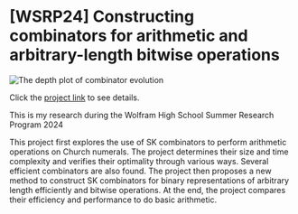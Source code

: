 # [WSRP24] Constructing combinators for arithmetic and arbitrary-length bitwise operations

![The depth plot of combinator evolution](https://community.wolfram.com//c/portal/getImageAttachment?filename=cover.png&userId=3207931)

Click the [project link](https://community.wolfram.com/groups/-/m/t/3216997) to see details.

This is my research during the Wolfram High School Summer Research Program 2024

 This project first explores the use of SK combinators to perform arithmetic operations on Church numerals. The project determines their size and time complexity and verifies their optimality through various ways. Several efficient combinators are also found. The project then proposes a new method to construct SK combinators for binary representations of arbitrary length efficiently and bitwise operations. At the end, the project compares their efficiency and performance to do basic arithmetic.

